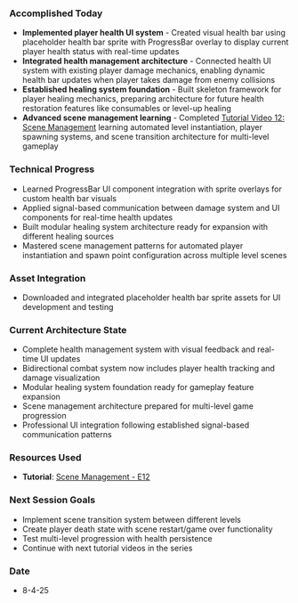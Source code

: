 ### Accomplished Today
- **Implemented player health UI system** - Created visual health bar using placeholder health bar sprite with ProgressBar overlay to display current player health status with real-time updates
- **Integrated health management architecture** - Connected health UI system with existing player damage mechanics, enabling dynamic health bar updates when player takes damage from enemy collisions
- **Established healing system foundation** - Built skeleton framework for player healing mechanics, preparing architecture for future health restoration features like consumables or level-up healing
- **Advanced scene management learning** - Completed [Tutorial Video 12: Scene Management](https://www.youtube.com/watch?v=vterYmcsUCM&list=PLfcCiyd_V9GH8M9xd_QKlyU8jryGcy3Xa&index=13) learning automated level instantiation, player spawning systems, and scene transition architecture for multi-level gameplay
### Technical Progress
- Learned ProgressBar UI component integration with sprite overlays for custom health bar visuals
- Applied signal-based communication between damage system and UI components for real-time health updates
- Built modular healing system architecture ready for expansion with different healing sources
- Mastered scene management patterns for automated player instantiation and spawn point configuration across multiple level scenes
### Asset Integration
- Downloaded and integrated placeholder health bar sprite assets for UI development and testing
### Current Architecture State
- Complete health management system with visual feedback and real-time UI updates
- Bidirectional combat system now includes player health tracking and damage visualization
- Modular healing system foundation ready for gameplay feature expansion
- Scene management architecture prepared for multi-level game progression
- Professional UI integration following established signal-based communication patterns
### Resources Used

- **Tutorial**: [Scene Management - E12](https://www.youtube.com/watch?v=vterYmcsUCM&list=PLfcCiyd_V9GH8M9xd_QKlyU8jryGcy3Xa&index=13)
### Next Session Goals
- Implement scene transition system between different levels
- Create player death state with scene restart/game over functionality
- Test multi-level progression with health persistence
- Continue with next tutorial videos in the series
### Date
- 8-4-25